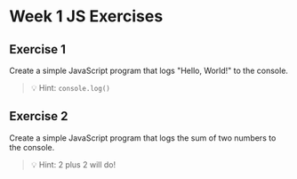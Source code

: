 # Week 1 JS Exercises

## Exercise 1

Create a simple JavaScript program that logs "Hello, World!" to the console.

>💡 Hint: `console.log()`

## Exercise 2

Create a simple JavaScript program that logs the sum of two numbers to the console.

>💡 Hint: 2 plus 2 will do!
